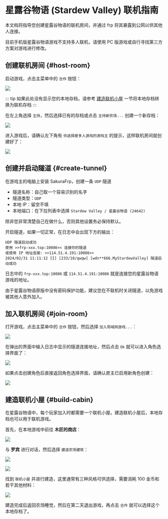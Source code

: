 # 星露谷物语 (Stardew Valley) 联机指南

本文档将指导您创建星露谷物语的联机房间，并通过 frp 将其暴露到公网以供其他人连接。

目前手机版星露谷物语游戏不支持多人联机，请使用 PC 版游戏或自行寻找第三方方案对游戏进行修改。

## 创建联机房间 {#host-room}

启动游戏，点击主菜单中的 `合作` 按钮：

![](./_images/stardew-valley/coop.png)

::: tip
如果此处没有显示您的本地存档，请参考 [建造联机小屋](#build-cabin) 一节将本地存档转换为联机存档
:::

在左上角选择 `主持`，然后选择已有的存档或点击 `主持新农场...` 创建一个新存档：

![](./_images/stardew-valley/coop-choose-save.png)

进入游戏后，请确认左下角有 `你选择是多人游戏的游戏主` 的提示，这样联机房间就创建好了：

![](./_images/stardew-valley/coop-host-started.png)

## 创建并启动隧道 {#create-tunnel}

在游戏主的电脑上安装 SakuraFrp，创建一条 `UDP` 隧道

- 隧道名称：自己取一个容易识别的名字
- 隧道类型：`UDP`
- 本地 IP：留空不填
- 本地端口：在下拉列表中选择 `Stardew Valley / 星露谷物语 (24642)`

除非您非常清楚自己在做什么，否则其他设置务必保持默认。

开启隧道，如果一切正常，在日志中会出现下方的输出：

```log
UDP 隧道启动成功
使用 >>frp-xxx.top:10086<< 连接你的隧道
或使用 IP 地址连接: >>114.51.4.191:10086<<
2024/02/31 11:11:12 [I] [233/10/qwqw] [wdn**666.MyStardewValley] 隧道启动成功
```

日志中的 `frp-xxx.top:10086` 或 `114.51.4.191:10086` 就是连接您的星露谷物语游戏的地址。

由于星露谷物语原版中没有密码保护功能，建议您在不联机时关闭隧道，以免游戏被其他人意外加入。

## 加入联机房间 {#join-room}

打开游戏，点击主菜单中的 `合作` 按钮，然后选择 `加入局域网游戏...`：

![](./_images/stardew-valley/join-game-1.png)

在弹出的界面中输入日志中显示的隧道连接地址，然后点击 `Ok` 就可以进入角色选择界面了：

![](./_images/stardew-valley/join-game-2.png)

如果点击创建角色后直接返回角色选择界面，请确认房主已启用新角色创建：

![](./_images/stardew-valley/settings-character-creation.png)

## 建造联机小屋 {#build-cabin}

在星露谷物语中，每个玩家加入时都需要一个联机小屋。建造联机小屋后，本地存档也可以用于联机游戏。

首先，在本地游戏中前往 **木匠的商店**：

![](./_images/stardew-valley/robin-shop.png)

与 **罗宾** 进行对话，然后选择 `建造农场建筑`：

![](./_images/stardew-valley/robin.png)

![](./_images/stardew-valley/robin-build.png)

找到 `联机小屋` 并进行建造，这里通常有三种风格可供选择，需要消耗 100 金币和若干其他材料：

![](./_images/stardew-valley/robin-build-cabin.png)

建造完成后返回农场睡觉，然后在第二天退出游戏，再点击 `合作` 就可以选择这个本地存档了。
